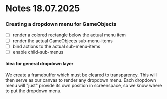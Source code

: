 # Notes 18.07.2025

### Creating a dropdown menu for GameObjects
- [ ] render a colored rectangle below the actual menu item
- [ ] render the actual GameObjects sub-menu-items
- [ ] bind actions to the actual sub-menu-items
- [ ] enable child-sub-menus

#### Idea for general dropdown layer
We create a framebuffer which must be cleared to transparency.
This will then serve as our canvas to render any dropdown menu. 
Each dropdown menu will "just" provide its own position in 
screenspace, so we know where to put the dropdown menu.

